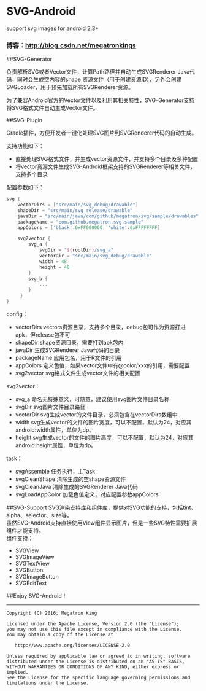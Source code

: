 # SVG-Android
support svg images for android 2.3+

### 博客：http://blog.csdn.net/megatronkings


##SVG-Generator

负责解析SVG或者Vector文件，计算Path路径并自动生成SVGRenderer Java代码，同时会生成空内容的shape
资源文件（用于创建资源ID），另外会创建SVGLoader，用于预先加载所有SVGRenderer资源。<br>

为了兼容Android官方的Vector文件以及利用其相关特性，SVG-Generator支持将SVG格式文件自动生成Vector文件。


##SVG-Plugin

Gradle插件，方便开发者一键化处理SVG图片到SVGRenderer代码的自动生成。

支持功能如下：

- 直接处理SVG格式文件，并生成vector资源文件，并支持多个目录及多种配置
- 将vector资源文件生成SVG-Android框架支持的SVGRenderer等相关文件，支持多个目录


配置参数如下：
```gradle
svg {
    vectorDirs = ["src/main/svg_debug/drawable"]
    shapeDir = "src/main/svg_release/drawable"
    javaDir = "src/main/java/com/github/megatron/svg/sample/drawables"
    packageName = "com.github.megatron.svg.sample"
    appColors = ['black':0xFF000000, 'white':0xFFFFFFFF]

    svg2vector {
        svg_a {
            svgDir = "${rootDir}/svg_a"
            vectorDir = "src/main/svg_debug/drawable"
            width = 48
            height = 48
        }
        svg_b {
            ...
        }
     }
}
```
config：
- vectorDirs  vectors资源目录，支持多个目录，debug包可作为资源打进apk，但release包不可
- shapeDir    shape资源目录，需要打到apk包内
- javaDir     生成SVGRenderer Java代码的目录
- packageName 应用包名，用于R文件的引用
- appColors   定义色值，如果vector文件中有@color/xxx的引用，需要配置
- svg2vector  svg格式文件生成vector文件的相关配置

svg2vector：
- svg_a       命名无特殊意义，可随意，建议使用svg图片文件目录名称
- svgDir      svg图片文件目录路径
- vectorDir   svg生成vector的文件目录，必须包含在vectorDirs数组中
- width       svg生成vector的文件的图片宽度，可以不配置，默认为24，对应其android:width属性，单位为dp。
- height      svg生成vector的文件的图片高度，可以不配置，默认为24，对应其android:height属性，单位为dp。


task：
- svgAssemble     任务执行，主Task
- svgCleanShape   清除生成的空shape资源文件
- svgCleanJava    清除生成的SVGRenderer Java代码
- svgLoadAppColor 加载色值定义，对应配置参数appColors


##SVG-Support
SVG渲染支持库和组件库，提供对SVG功能的支持，包括tint、alpha、selector、size等。<br>
虽然SVG-Android支持直接使用View组件显示图片，但是一些SVG特性需要扩展组件才能支持。<br>
组件支持：
- SVGView
- SVGImageView
- SVGTextView
- SVGButton
- SVGImageButton
- SVGEditText


##Enjoy SVG-Android！

--------

    Copyright (C) 2016, Megatron King

    Licensed under the Apache License, Version 2.0 (the "License");
    you may not use this file except in compliance with the License.
    You may obtain a copy of the License at

       http://www.apache.org/licenses/LICENSE-2.0

    Unless required by applicable law or agreed to in writing, software
    distributed under the License is distributed on an "AS IS" BASIS,
    WITHOUT WARRANTIES OR CONDITIONS OF ANY KIND, either express or implied.
    See the License for the specific language governing permissions and
    limitations under the License.



